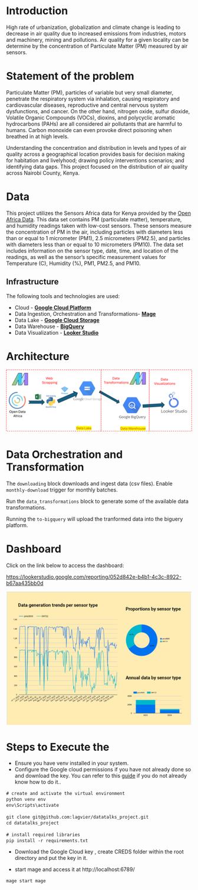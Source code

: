 # Introduction

High rate of urbanization, globalization and climate change is leading to decrease in air quality due to increased emissions from industries, motors and machinery, mining and pollutions. Air quality for a given locality can be determine by the concentration of Particulate Matter (PM) measured by air sensors.

# Statement of the problem

Particulate Matter (PM), particles of variable but very small diameter, penetrate the respiratory system via inhalation, causing respiratory and cardiovascular diseases, reproductive and central nervous system dysfunctions, and cancer. On the other hand, nitrogen oxide, sulfur dioxide, Volatile Organic Compounds (VOCs), dioxins, and polycyclic aromatic hydrocarbons (PAHs) are all considered air pollutants that are harmful to humans. Carbon monoxide can even provoke direct poisoning when breathed in at high levels.

Understanding the concentration and distribution in levels and types of air quality across a geographical location provides basis for decision making for habitation and livelyhood; drawing policy interventions scenarios; and identifying data gaps. This project focused on the distribution of air quality across Nairobi County, Kenya.

# Data 

This project utilizes the Sensors Africa data for Kenya provided by the [Open Africa Data](https://open.africa/). This data set contains PM (particulate matter), temperature, and humidity readings taken with low-cost sensors. These sensors measure the concentration of PM in the air, including particles with diameters less than or equal to 1 micrometer (PM1), 2.5 micrometers (PM2.5), and particles with diameters less than or equal to 10 micrometers (PM10). The data set includes information on the sensor type, date, time, and location of the readings, as well as the sensor’s specific measurement values for Temperature (C), Humidity (%), PM1, PM2.5, and PM10. 

## Infrastructure

The following tools and technologies are used:
- Cloud - [**Google Cloud Platform**](https://cloud.google.com)
- Data Ingestion, Orchestration and Transformations- [**Mage**](https://docs.mage.ai/introduction/overview)
- Data Lake - [**Google Cloud Storage**](https://cloud.google.com/storage)
- Data Warehouse - [**BigQuery**](https://cloud.google.com/bigquery)
- Data Visualization - [**Looker Studio**](https://lookerstudio.google.com)


# Architecture
![workflow](workflow.png)

# Data Orchestration and Transformation

The `downloading` block downloads and ingest data (csv files). Enable `monthly-download` trigger for monthly batches.

Run the `data_transformations` block to generate some of the available data transformations.

Running the `to-bigquery` will upload the tranformed data into the biguery platform.

# Dashboard
 
Click on the link below to access the dashboard:

https://lookerstudio.google.com/reporting/052d842e-b4b1-4c3c-8922-b67aa435bb0d

![dashboard output](Trends_and_comparative_data_collection_by_air-quality_sensors.png)


# Steps to Execute the 

- Ensure you have venv installed in your system.
- Configure the Google cloud permissions if you have not already done so and download the key. You can refer to this [guide]() if you do not already know how to do it..

```
# create and activate the virtual environment
python venv env
env\Scripts\activate

git clone git@github.com:lagvier/datatalks_project.git
cd datatalks_project

# install required libraries
pip install -r requirements.txt

```
- Download the Google Cloud key , create CREDS folder within the root directory and put the key in it.



- start mage and access it at http://localhost:6789/
```
mage start mage 
```

